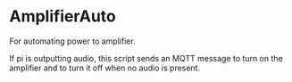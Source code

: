 # AmplifierAuto

For automating power to amplifier.

If pi is outputting audio, this script sends an MQTT message to turn on the amplifier and to turn it off when no audio is present.
